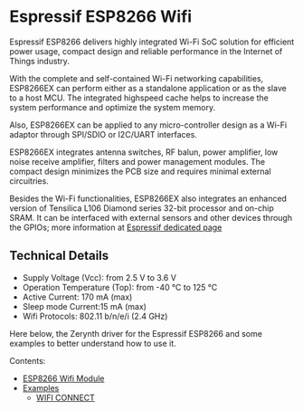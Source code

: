 # Espressif ESP8266 Wifi

Espressif ESP8266 delivers highly integrated Wi-Fi SoC solution for efficient power usage, compact design and reliable performance in the Internet of Things industry.

With the complete and self-contained Wi-Fi networking capabilities, ESP8266EX can perform either as a standalone application or as the slave to a host MCU. The integrated highspeed cache helps to increase the system performance and optimize the system memory.

Also, ESP8266EX can be applied to any micro-controller design as a Wi-Fi adaptor through SPI/SDIO or I2C/UART interfaces.

ESP8266EX integrates antenna switches, RF balun, power amplifier, low noise receive amplifier, filters and power management modules. The compact design minimizes the PCB size and requires minimal external circuitries.

Besides the Wi-Fi functionalities, ESP8266EX also integrates an enhanced version of Tensilica L106 Diamond series 32-bit processor and on-chip SRAM. It can be interfaced with external sensors and other devices through the GPIOs; more information at [Espressif dedicated page](https://espressif.com/en/products/hardware/esp8266ex/overview)

## Technical Details


* Supply Voltage (Vcc): from 2.5 V to 3.6 V
* Operation Temperature (Top): from -40 °C to 125 °C
* Active Current: 170 mA (max)
* Sleep mode Current:15 mA (max)
* Wifi Protocols: 802.11 b/n/e/i (2.4 GHz)

Here below, the Zerynth driver for the Espressif ESP8266 and some examples to better understand how to use it.

Contents:

-   [ESP8266 Wifi Module](https://docs.zerynth.com/latest/official/lib.espressif.esp8266wifi/docs/official_lib.espressif.esp8266wifi_esp8266wifi.html)
-   [Examples](https://docs.zerynth.com/latest/official/lib.espressif.esp8266wifi/examples/examples.html)
    -   [WIFI CONNECT](https://docs.zerynth.com/latest/official/lib.espressif.esp8266wifi/examples/examples.html#wifi-connect)
<!--stackedit_data:
eyJoaXN0b3J5IjpbMTE1OTY1MDMxNl19
-->
